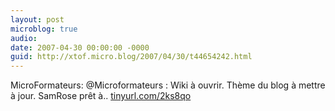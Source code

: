 ```yaml
---
layout: post
microblog: true
audio: 
date: 2007-04-30 00:00:00 -0000
guid: http://xtof.micro.blog/2007/04/30/t44654242.html
---
```

MicroFormateurs: @Microformateurs : Wiki à ouvrir. Thème du blog à mettre à jour. SamRose prêt à.. [tinyurl.com/2ks8qo](http://tinyurl.com/2ks8qo)
